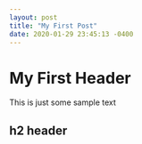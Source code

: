 ```yaml
---
layout: post
title: "My First Post"
date: 2020-01-29 23:45:13 -0400
---
```


# My First Header
This is just some sample text

## h2 header    

